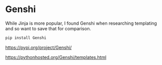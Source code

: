# Genshi

While Jinja is more popular, I found Genshi when researching templating and so want to save that for comparison.

```sh
pip install Genshi
```

https://pypi.org/project/Genshi/

https://pythonhosted.org/Genshi/templates.html
